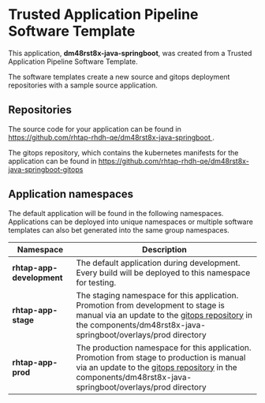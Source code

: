 # Trusted Application Pipeline Software Template

This application, **dm48rst8x-java-springboot**, was created from a Trusted Application Pipeline Software Template.

The software templates create a new source and gitops deployment repositories with a sample source application. 

## Repositories

The source code for your application can be found in [https://github.com/rhtap-rhdh-qe/dm48rst8x-java-springboot ](https://github.com/rhtap-rhdh-qe/dm48rst8x-java-springboot ).
 
The gitops repository, which contains the kubernetes manifests for the application can be found in 
[https://github.com/rhtap-rhdh-qe/dm48rst8x-java-springboot-gitops ](https://github.com/rhtap-rhdh-qe/dm48rst8x-java-springboot-gitops ) 

## Application namespaces 

The default application will be found in the following namespaces. Applications can be deployed into unique namespaces or multiple software templates can also bet generated into the same group namespaces.  

|  Namespace   |  Description   |  
| -------- | -------- |   
| **rhtap-app-development** | The default application during development. Every build will be deployed to this namespace for testing. | 
| **rhtap-app-stage** | The staging namespace for this application. Promotion from development to stage is manual via an update to the [gitops repository](https://github.com/rhtap-rhdh-qe/dm48rst8x-java-springboot-gitops ) in the components/dm48rst8x-java-springboot/overlays/prod directory |  
| **rhtap-app-prod** | The production namespace for this application. Promotion from stage to production is manual via an update to the [gitops repository](https://github.com/rhtap-rhdh-qe/dm48rst8x-java-springboot-gitops ) in the components/dm48rst8x-java-springboot/overlays/prod directory | 